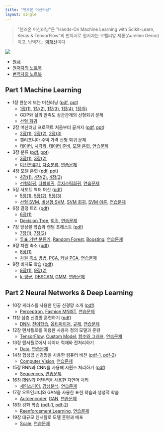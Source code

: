 ```yaml
---
title: "핸즈온 머신러닝"
layout: single
---
```


> "핸즈온 머신러닝"은 "Hands-On Machine Learning with Scikit-Learn, Keras & TensorFlow"의 번역서로 원저자는 오렐리앙 제롱(Aurelien Geron)이고, 번역자는 [박해선](https://tensorflow.blog/)이다. 

![](https://drive.google.com/file/d/1suboWGZPXbUEfWX93vrt4KTI9xomvTH2/view?usp=sharing) 

* [원서](https://drive.google.com/file/d/1t1FUPSM0WXFxGpsno9K1TCnE7jIx0cim/view?usp=sharing)
* [원저자의 노트북](https://github.com/ageron/handson-ml2)
* [번역자의 노트북](https://github.com/rickiepark/handson-ml2)

## Part 1 Machine Learning
* 1장 한눈에 보는 머신러닝 ([pdf][p1-1], [ppt][p1-2])
  * [1장(1)][y1-1], [1장(2)][y1-2], [1장(3)][y1-3], [1장(4)][y1-4], [1장(5)][y1-5]
  * GDP와 삶의 만족도 상관관계의 선형회귀 문제
  * [선형 회귀][1-1]
* 2장 머신러닝 프로젝트 처음부터 끝까지 ([pdf][p2-1], [ppt][p2-2])
  * [2장(1)][y2-1], [2장(2)][y2-2], [2장(3)][y2-3]
  * 캘리포니아 주택 가격 선형 회귀 문제
  * [데이터][2-1], [시각화][2-2], [데이터 준비][2-3], [모델 훈련][2-4], [연습문제][2-5] 
* 3장 분류 ([pdf][p3-1], [ppt][p3-2])
  * [3장(1)][y3-1], [3장(2)][y3-2]
  * [이진분류기][3-1], [다중분류][3-2], [연습문제][3-4] 
* 4장 모델 훈련 ([pdf][p4-1], [ppt][p4-2])
  * [4장(1)][y4-1], [4장(2)][y4-2], [4장(3)][y4-3]
  * [선형회귀][4-1], [다항회귀][4-2], [로지스틱회귀][4-3], [연습문제][4-4]
* 5장 서포트 벡터 머신 ([pdf][p5-1])
  * [5장(1)][y5-1], [5장(2)][y5-2], [5장(3)][y5-3]
  * [선형 SVM][5-1], [비선형 SVM][5-2], [SVM 회귀][5-3], [SVM 이론][5-4], [연습문제][5-5]
* 6장 결정 트리 ([pdf][p6-1])
  * [6장(1)][y6-1]
  * [Decision Tree][6-1], [회귀][6-2], [연습문제][6-3]
* 7장 앙상블 학습과 랜덤 포레스트 ([pdf][p7-1])
  * [7장(1)][y7-1], [7장(2)][y7-2]
  * [투표 기반 분류기][7-1], [Random Forest][7-2], [Boosting][7-3], [연습문제][6-3]
* 8장 차원 축소 ([pdf][p8-1])
  * [8장(1)][y8-1]
  * [차원 축소 방법][8-1], [PCA][8-2], [커널 PCA][8-3], [연습문제][8-4]
* 9장 비지도 학습 ([pdf][p9-1])
  * [9장(1)][y9-1], [9장(2)][y9-2] 
  * [k-평균][9-1], [DBSCAN][9-2], [GMM][9-3], [연습문제][9-4] 

## Part 2 Neural Networks & Deep Learning
* 10장 케라스를 사용한 인공 신경망 소개 ([pdf][p10-1])
  * [Perceptron][10-1], [Fashion MNIST][10-2], [연습문제][10-4] 
* 11장 심층 신경망 훈련하기 ([pdf][p11-1])
  * [DNN][11-1], [전이학습][11-2], [옵티마이저][11-3], [규제][11-4], [연습문제][11-5] 
* 12장 텐서플로를 이용한 사용자 정의 모델과 훈련
  * [TensorFlow][12-1], [Custom Model][12-2], [함수와 그래프][12-3], [연습문제][12-4] 
* 13장 텐서플로에서 데이터 적재와 전처리하기 
  * [Data][13-1], [연습문제][13-4]
* 14장 합성곱 신경망을 사용한 컴퓨터 비전 ([pdf-1][p14-1], [pdf-2][p14-2])
  * [Computer Vision][14-1], [연습문제][14-4]
* 15장 RNN과 CNN을 사용해 시퀀스 처리하기 ([pdf][p15-1]) 
  * [Sequences][15-1], [연습문제][15-4]
* 16장 RNN과 어텐션을 사용한 자연어 처리 
  * [세익스피어][16-1], [감성분석][16-2], [연습문제][16-4]
* 17장 오토인코더와 GAN을 사용한 표현 학습과 생성적 학습 
  * [Autoencoder][17-1], [GAN][17-2], [연습문제][17-4]
* 18장 강화 학습 ([pdf-1][p18-1], [pdf-2][p18-2])
  * [Reenforcement Learning][18-1], [연습문제][18-4]
* 19장 대규모 텐서플로 모델 훈련과 배포 
  * [Scale][19-1], [연습문제][19-4]

[p1-1]: https://drive.google.com/file/d/1goE_ewBtuGXK-0oxSCet1qBkFMDWA3Xj/view?usp=sharing
[p1-2]: https://docs.google.com/presentation/d/1si8gQkxdO09cqL4SekxMyyg7G8rQY-Zb/edit?usp=sharing&ouid=117736955546291049079&rtpof=true&sd=true
[y1-1]: https://www.youtube.com/watch?v=kpuRasV_Q9k&list=PLJN246lAkhQjX3LOdLVnfdFaCbGouEBeb&index=1
[y1-2]: https://www.youtube.com/watch?v=iJoD1Dn_5PM&list=PLJN246lAkhQjX3LOdLVnfdFaCbGouEBeb&index=2
[y1-3]: https://www.youtube.com/watch?v=AASRZU7IVXU&list=PLJN246lAkhQjX3LOdLVnfdFaCbGouEBeb&index=3
[y1-4]: https://www.youtube.com/watch?v=_XrWLZawHho&list=PLJN246lAkhQjX3LOdLVnfdFaCbGouEBeb&index=4
[y1-5]: https://www.youtube.com/watch?v=3ZnhqDog_vE&list=PLJN246lAkhQjX3LOdLVnfdFaCbGouEBeb&index=5
[1-1]: https://colab.research.google.com/drive/1umkaIZ9cZkfFPBhHgQpcfz0GWL-6MLsN
[p2-1]: https://drive.google.com/file/d/1gqX_6w19o7zPJ4phoZqQgbTYdy92gRSi/view?usp=sharing
[p2-2]: https://docs.google.com/presentation/d/1sjvkMDjgJt4U3wvMsUO_EGYkmBZ3ipLu/edit?usp=sharing&ouid=117736955546291049079&rtpof=true&sd=true
[y2-1]: https://www.youtube.com/watch?v=KMa5z3amwv4&list=PLJN246lAkhQjX3LOdLVnfdFaCbGouEBeb&index=7
[y2-2]: https://www.youtube.com/watch?v=NK-poIeR9JY&list=PLJN246lAkhQjX3LOdLVnfdFaCbGouEBeb&index=8
[y2-3]: https://www.youtube.com/watch?v=8-miINfxCm4&list=PLJN246lAkhQjX3LOdLVnfdFaCbGouEBeb&index=9
[2-1]: https://colab.research.google.com/drive/1ur9v1SkgC4s20u4E8T9DH3bLXxIRf7sB
[2-2]: https://colab.research.google.com/drive/1z8eGJpDSlaEN9No6Xm9-r3Cw96DQY7xp
[2-3]: https://colab.research.google.com/drive/1zBlKwkl9PG3UOwpekprX_mSWdGdDbUd9
[2-4]: https://colab.research.google.com/drive/1hgZpx9o3lD7xubkGd-lHpZ0emRYWBPv8
[2-5]: https://colab.research.google.com/drive/1uxufnkghTikdiVn4bYQwWMIPhSq5bcqF
[p3-1]: https://drive.google.com/file/d/1gqYsqtOslnRC_MI60frvWwbQIHNsW2-b/view?usp=sharing
[p3-2]: https://docs.google.com/presentation/d/1smnMEZPxdp3VEyUj-f9OVdU1aoFV5bHz/edit?usp=sharing&ouid=117736955546291049079&rtpof=true&sd=true
[y3-1]: https://www.youtube.com/watch?v=P0g-hpIJ9z0&list=PLJN246lAkhQjX3LOdLVnfdFaCbGouEBeb&index=10
[y3-2]: https://www.youtube.com/watch?v=Ie5pFrpKyvM&list=PLJN246lAkhQjX3LOdLVnfdFaCbGouEBeb&index=12
[3-1]: https://colab.research.google.com/drive/1v5GQWMW1qNV0IO81yVfvw9-IEhSnoWmB
[3-2]: https://colab.research.google.com/drive/1hmFPSzSp10dV4iO4HQG6fz7HEWg-BS-8
[3-4]: https://colab.research.google.com/drive/1vAXaNF8oNXiHr1sdj91-GBjT2jE6K2rt
[p4-1]: https://drive.google.com/file/d/1grND5zLzG5UGayGR5QoViDe40e1LzAI1/view?usp=sharing
[p4-2]: https://docs.google.com/presentation/d/1sn6XEszroVRcWMasCb8D4zEIijqoT_dK/edit?usp=sharing&ouid=117736955546291049079&rtpof=true&sd=true
[y4-1]: https://www.youtube.com/watch?v=6omvN1nuZMc&list=PLJN246lAkhQjX3LOdLVnfdFaCbGouEBeb&index=13
[y4-2]: https://www.youtube.com/watch?v=0CaLoYMBk6c&list=PLJN246lAkhQjX3LOdLVnfdFaCbGouEBeb&index=14
[y4-3]: https://www.youtube.com/watch?v=wquIJHKX7T0&list=PLJN246lAkhQjX3LOdLVnfdFaCbGouEBeb&index=15
[4-1]: https://colab.research.google.com/drive/1hv3NCmA6Wd2AvG-z4J_jnFa9puQkJl_W
[4-2]: https://colab.research.google.com/drive/1hzjc28Q0jFQ8ALBgWFIK3pkqciFwiAup
[4-3]: https://colab.research.google.com/drive/1iBoFctHr30x4saPQbMMpXDaZXLc8woH6
[4-4]: https://colab.research.google.com/drive/1iBvEi4P-rYGC6ti5G5dhY3DvxGl16D0J
[p5-1]: https://drive.google.com/file/d/1guc7iOuP3kwe64gpDFm7zw2sYnDGZzSF/view?usp=sharing
[y5-1]: https://www.youtube.com/watch?v=dP-cDdP_Y3A&list=PLJN246lAkhQjX3LOdLVnfdFaCbGouEBeb&index=16
[y5-2]: https://www.youtube.com/watch?v=gjxQo4KwFxQ&list=PLJN246lAkhQjX3LOdLVnfdFaCbGouEBeb&index=17
[y5-3]: https://www.youtube.com/watch?v=pIq527ZHiAE&list=PLJN246lAkhQjX3LOdLVnfdFaCbGouEBeb&index=18
[5-1]: https://colab.research.google.com/drive/1tHGuFC1RhmLs0q72KKzEGxN2-HBDvvXJ
[5-2]: https://colab.research.google.com/drive/1tHc2_8AmSaUYxk0ZpqYaxgVVDUL0x9f6
[5-3]: https://colab.research.google.com/drive/1tIqDLaP20JzjVkt30kTFVGyr0M0hqPQP
[5-4]: https://colab.research.google.com/drive/1tObuVsqJse50uvIO4QCvBIRLmPXt5TrD
[5-5]: https://colab.research.google.com/drive/1tO_2vV7nleGRb_mBHaLH4rAFL5rvMv4v
[p6-1]: https://drive.google.com/file/d/1gvPAlPwPRyfZ5ztWV8SES69LjhSzPVXB/view?usp=sharing
[y6-1]: https://www.youtube.com/watch?v=h9PRMril20M&list=PLJN246lAkhQjX3LOdLVnfdFaCbGouEBeb&index=19
[6-1]: https://colab.research.google.com/drive/1tQ4E_cDp2pnP1idodJc0FyyefGImRfyi
[6-2]: https://colab.research.google.com/drive/1tX8JMVyUM2rkGWAngtK8_w19M1HoHTUI
[6-3]: https://colab.research.google.com/drive/1tbKBplAxT3PoEH5e5Ryqe42eJLN-kCuJ
[p7-1]: https://drive.google.com/file/d/1gwZHe2QeswCqN5oXwtFq8QZPhYJ9QPux/view?usp=sharing
[y7-1]: https://www.youtube.com/watch?v=q8s1Wo32a8s&list=PLJN246lAkhQjX3LOdLVnfdFaCbGouEBeb&index=20
[y7-2]: https://www.youtube.com/watch?v=dyzMjL06dtc&list=PLJN246lAkhQjX3LOdLVnfdFaCbGouEBeb&index=21
[7-1]: https://colab.research.google.com/drive/1tgIcsdFHcINC64eoiE5Tq1HAkcphbPEO
[7-2]: https://colab.research.google.com/drive/1tkS87bFne1xX5wrkzdPWldqf-MQ_imJr
[7-3]: https://colab.research.google.com/drive/1tom5dnh7MjJKeRxRWebk2iglUW_EQLuS
[7-4]: https://colab.research.google.com/drive/1trgEnjnnRAer_wrU6r8ZHdoqmmrPm8vF
[p8-1]: https://drive.google.com/file/d/1gxG9RgyEJmBks1ctVqdnK8eBlpQfcpJi/view?usp=sharing
[y8-1]: https://www.youtube.com/watch?v=x6AACW20Hsg&list=PLJN246lAkhQjX3LOdLVnfdFaCbGouEBeb&index=22
[8-1]: https://colab.research.google.com/drive/1tt-zOCfkKMz1iXAGYswxE9CsNXng8zCf
[8-2]: https://colab.research.google.com/drive/1twNiiBUtIHfefPpz4IgWW8-DKuj20R45
[8-3]: https://colab.research.google.com/drive/1twBAz6dX4R-CTRjkrewB_4ucJmWB6qgt
[8-4]: https://colab.research.google.com/drive/1twU0KkT0xs4Vgiq6FfGmGrhmRpOdHPK1
[p9-1]: https://drive.google.com/file/d/1gz2vDN5fAmO4IAxQdm7lI92itOgPj9rM/view?usp=sharing
[y9-1]: https://www.youtube.com/watch?v=GgfFGyaJNx4&list=PLJN246lAkhQjX3LOdLVnfdFaCbGouEBeb&index=23
[y9-2]: https://www.youtube.com/watch?v=2lEIymfmFiI&list=PLJN246lAkhQjX3LOdLVnfdFaCbGouEBeb&index=24
[9-1]: https://colab.research.google.com/drive/1gWAoWWQX5m2Dx6-o29FDhw0RgAoY3Mti
[9-2]: https://colab.research.google.com/drive/1u4Rfn9kAasi9bbaAH5VlVRaF0UFefh3d
[9-3]: https://colab.research.google.com/drive/1tz0hRdlMjE1j_le-O_CCzgUmKv0dbaU_
[9-4]: https://colab.research.google.com/drive/1u2roR25y8l12ZM4D5XF4BmiZX2dYbvYU
[p10-1]: https://drive.google.com/file/d/1gzlWr0prVBXtGkZbHDNa7JqO8tatWFrq/view?usp=sharing
[10-1]: https://colab.research.google.com/drive/1gLNjQkjSoISFiT2j9HSfdFXFSvegoBDh
[10-2]: https://colab.research.google.com/drive/1icHwYrC_yP4PudLUXx0_qumnvs_cq_AM
[10-4]: https://colab.research.google.com/drive/1uBYRpd5N7iu3ySJoKPHzCsLxXxYm0quq
[p11-1]: https://drive.google.com/file/d/1h-rE0nlUmAbnDGxzcHIKF4OO_6cQFFZ9/view?usp=sharing
[11-1]: https://colab.research.google.com/drive/1gRBqFTzja47D_8317A8-XunJTUQ5UWOD
[11-2]: https://colab.research.google.com/drive/1iigjAHCW7xnuQESiwi324k6QeaNMm8Cs
[11-3]: https://colab.research.google.com/drive/1ikYx_r-Y22-ZAceWqPyZ5OC1SyDJZi9L
[11-4]: https://colab.research.google.com/drive/1ikfpkSuO67KPIRn8ZMGafyrHSvyZchjo
[11-5]: https://colab.research.google.com/drive/1iv6XAvVADpDJ2R5B-pkduHvnYj6yWHn4
[12-1]: https://colab.research.google.com/drive/1uEUu2RfDG4uPAO-HCbSL-ASH17azDU4d
[12-2]: https://colab.research.google.com/drive/1j5sZ-hEhRB-i1cFvwpTy0DDFKNQ6iyen
[12-3]: https://colab.research.google.com/drive/1jIN-mLCwk_NSofRRUS9FCNX9pbnMwHnT
[12-4]: https://colab.research.google.com/drive/1uGERxr8ApSgYlPaZfwMc9Mu61xy1dXmh
[13-1]: https://colab.research.google.com/drive/1uH7dpJfF_OClFMaJu5RdmXE152IOKW_a
[13-4]: https://colab.research.google.com/drive/1uIkChq5mXWmqxPUKGGreJBSbnvuJ22PV
[p14-1]: https://drive.google.com/file/d/1h4g9VJSNDDQoNs3UJ4t-ZSM-zFceKCdx/view?usp=sharing
[p14-2]: https://drive.google.com/file/d/1hKGPy1hIO1BIOXYUgY_XhDYlXoTOSxGs/view?usp=sharing
[14-1]: https://colab.research.google.com/drive/1uQztuBG39wFaSFuOC07rthI-iJasV1mb
[14-4]: https://colab.research.google.com/drive/1uRuJ8J51sDBFiEGz7kLSGFGv_ugigBXn
[p15-1]: https://drive.google.com/file/d/1hM9F9R8dK0El8EjFHKAqls96pHAyeRpH/view?usp=sharing
[15-1]: https://colab.research.google.com/drive/1uSXM-nyb7q5iJNzNmvAhursEikoX6Fwr
[15-4]: https://colab.research.google.com/drive/1uSeVf3R4QyQKFAP8dWi9gHi3lRmRsKO0
[16-1]: https://colab.research.google.com/drive/1uTQtNGUC_umNnHZEZyaKsZsUW7WBKY1V
[16-2]: https://colab.research.google.com/drive/1ufMDHRB9fPco5HGNRoVdMtG-Tru14DF3
[16-4]: https://colab.research.google.com/drive/1uUfHz_tK7z0G2C2TD-YqzoBUFIySGDIe
[17-1]: https://colab.research.google.com/drive/1gfkCscZYRieEW6zlxPIks7XrqFGSQrRg
[17-2]: https://colab.research.google.com/drive/1ug1wDxw0sFB-43Z5MbwFnvrpLLAEWGAt
[17-4]: https://colab.research.google.com/drive/1uVDloAhvgSpni5VqycN7pfsPfvIqcTbB
[p18-1]: https://drive.google.com/file/d/1hPlBnu-y8afrAXRC7Fqh1qgT24N7WYJX/view?usp=sharing
[p18-2]: https://drive.google.com/file/d/1hDi8wG0t9Rb-LxwL8QVHN9Am2de89GRH/view?usp=sharing
[18-1]: https://colab.research.google.com/drive/1uVfHiT4zYvy284xHoa6JsPwJHDZAIoyi
[18-4]: https://colab.research.google.com/drive/1uZPx30wfh9kGaccNEt22vtBB2_phfgzQ
[19-1]: https://colab.research.google.com/drive/1uZo0e6FUJWAYB_CfzgqApOWGr7qP2CqM
[19-4]: https://colab.research.google.com/drive/1udOECIFJ5JXvyD6Hx2EcQWOHPcUAMU7r

